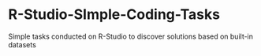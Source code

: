 # R-Studio-SImple-Coding-Tasks
Simple tasks conducted on R-Studio to discover solutions based on built-in datasets
